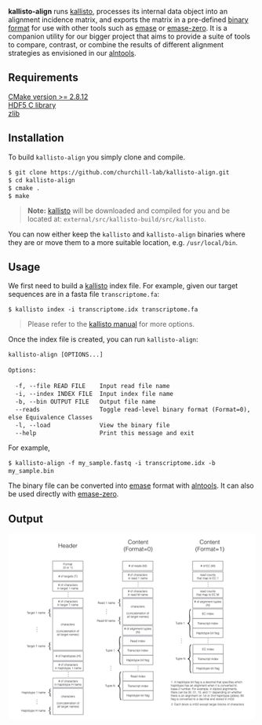 **kallisto-align** runs [kallisto](http://pachterlab.github.io/kallisto/), processes its internal data object into an alignment incidence matrix, and exports the matrix in a pre-defined [binary format](#output) for use with other tools such as [emase](https://github.com/churchill-lab/emase) or [emase-zero](https://churchill-lab.github.io/emase-zero). It is a companion utility for our bigger project that aims to provide a suite of tools to compare, contrast, or combine the results of different alignment strategies as envisioned in our [alntools](https://churchill-lab.github.io/alntools).

Requirements
------------

[CMake version >= 2.8.12](https://cmake.org/download/)<br />
[HDF5 C library](https://support.hdfgroup.org/HDF5/release/obtainsrc.html)<br />
[zlib](http://zlib.net)


Installation
------------

To build ```kallisto-align``` you simply clone and compile.

```
$ git clone https://github.com/churchill-lab/kallisto-align.git
$ cd kallisto-align
$ cmake .
$ make
```

>**Note:** [kallisto](http://pachterlab.github.io/kallisto/) will be downloaded and compiled for you and be located at: ```external/src/kallisto-build/src/kallisto```.

You can now either keep the ```kallisto``` and ```kallisto-align``` binaries where they are or move them to a more suitable location, e.g. ```/usr/local/bin```.


Usage
-----

We first need to build a [kallisto](http://pachterlab.github.io/kallisto/) index file. For example, given our target sequences are in a fasta file ```transcriptome.fa```:

```
$ kallisto index -i transcriptome.idx transcriptome.fa
```

> Please refer to the [kallisto manual](https://pachterlab.github.io/kallisto/manual) for more options.

Once the index file is created, you can run ```kallisto-align```:

```
kallisto-align [OPTIONS...]

Options:

  -f, --file READ FILE    Input read file name
  -i, --index INDEX FILE  Input index file name
  -b, --bin OUTPUT FILE   Output file name
  --reads                 Toggle read-level binary format (Format=0), else Equivalence Classes
  -l, --load              View the binary file
  --help                  Print this message and exit
```

For example,

```
$ kallisto-align -f my_sample.fastq -i transcriptome.idx -b my_sample.bin
```

The binary file can be converted into [emase](https://github.com/churchill-lab/emase) format with [alntools](https://churchill-lab.github.io/alntools). It can also be used directly with [emase-zero](https://churchill-lab.github.io/emase-zero).


Output
------

![](assets/images/emase_binary_format.jpg "EMASE binary format")
